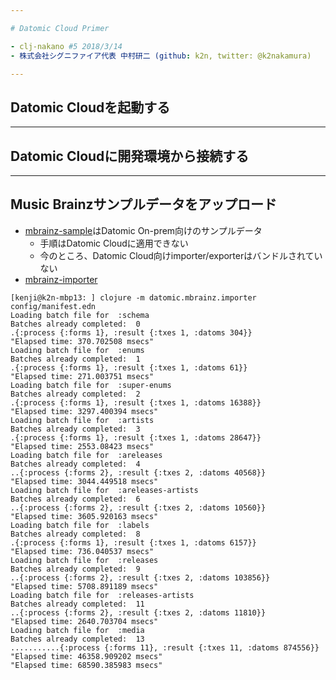 ```yaml
---

# Datomic Cloud Primer

- clj-nakano #5 2018/3/14
- 株式会社シグニファイア代表 中村研二 (github: k2n, twitter: @k2nakamura)

---
```


## Datomic Cloudを起動する

---

## Datomic Cloudに開発環境から接続する

---

## Music Brainzサンプルデータをアップロード

- [mbrainz-sample](https://github.com/Datomic/mbrainz-sample)はDatomic On-prem向けのサンプルデータ
  - 手順はDatomic Cloudに適用できない
  - 今のところ、Datomic Cloud向けimporter/exporterはバンドルされていない
-  [mbrainz-importer](https://github.com/Datomic/mbrainz-importer)

```
[kenji@k2n-mbp13: ] clojure -m datomic.mbrainz.importer config/manifest.edn
Loading batch file for  :schema
Batches already completed:  0
.{:process {:forms 1}, :result {:txes 1, :datoms 304}}
"Elapsed time: 370.702508 msecs"
Loading batch file for  :enums
Batches already completed:  1
.{:process {:forms 1}, :result {:txes 1, :datoms 61}}
"Elapsed time: 271.003751 msecs"
Loading batch file for  :super-enums
Batches already completed:  2
.{:process {:forms 1}, :result {:txes 1, :datoms 16388}}
"Elapsed time: 3297.400394 msecs"
Loading batch file for  :artists
Batches already completed:  3
.{:process {:forms 1}, :result {:txes 1, :datoms 28647}}
"Elapsed time: 2553.08423 msecs"
Loading batch file for  :areleases
Batches already completed:  4
..{:process {:forms 2}, :result {:txes 2, :datoms 40568}}
"Elapsed time: 3044.449518 msecs"
Loading batch file for  :areleases-artists
Batches already completed:  6
..{:process {:forms 2}, :result {:txes 2, :datoms 10560}}
"Elapsed time: 3605.920163 msecs"
Loading batch file for  :labels
Batches already completed:  8
.{:process {:forms 1}, :result {:txes 1, :datoms 6157}}
"Elapsed time: 736.040537 msecs"
Loading batch file for  :releases
Batches already completed:  9
..{:process {:forms 2}, :result {:txes 2, :datoms 103856}}
"Elapsed time: 5708.891189 msecs"
Loading batch file for  :releases-artists
Batches already completed:  11
..{:process {:forms 2}, :result {:txes 2, :datoms 11810}}
"Elapsed time: 2640.703704 msecs"
Loading batch file for  :media
Batches already completed:  13
...........{:process {:forms 11}, :result {:txes 11, :datoms 874556}}
"Elapsed time: 46358.909202 msecs"
"Elapsed time: 68590.385983 msecs"
```
